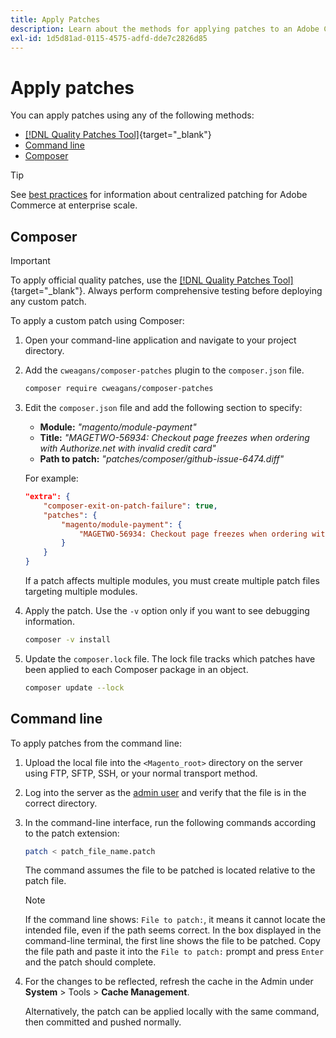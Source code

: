 ```yaml
---
title: Apply Patches
description: Learn about the methods for applying patches to an Adobe Commerce project.
exl-id: 1d5d81ad-0115-4575-adfd-dde7c2826d85
---
```

# Apply patches

You can apply patches using any of the following methods:

-  [[!DNL Quality Patches Tool]](https://experienceleague.adobe.com/tools/commerce-quality-patches/index.html){target="_blank"}
-  [Command line](../patches/apply.md#command-line)
-  [Composer](../patches/apply.md#composer)


>[!TIP]
>
>See [best practices](../../implementation-playbook/best-practices/maintenance/patching-at-scale.md) for information about centralized patching for Adobe Commerce at enterprise scale.

## Composer

>[!IMPORTANT]
>
>To apply official quality patches, use the [[!DNL Quality Patches Tool]](https://experienceleague.adobe.com/tools/commerce-quality-patches/index.html){target="_blank"}. Always perform comprehensive testing before deploying any custom patch.

To apply a custom patch using Composer:

1. Open your command-line application and navigate to your project directory.
1. Add the `cweagans/composer-patches` plugin to the `composer.json` file.

   ```bash
   composer require cweagans/composer-patches
   ```

1. Edit the `composer.json` file and add the following section to specify:
   - **Module:** *\"magento/module-payment\"*
   - **Title:** *\"MAGETWO-56934: Checkout page freezes when ordering with Authorize.net with invalid credit card\"*
   - **Path to patch:** *\"patches/composer/github-issue-6474.diff\"*

   For example:

   ```json
   "extra": {
       "composer-exit-on-patch-failure": true,
       "patches": {
           "magento/module-payment": {
               "MAGETWO-56934: Checkout page freezes when ordering with Authorize.net with invalid credit card": "patches/composer/github-issue-6474.diff"
           }
       }
   }
   ```

   If a patch affects multiple modules, you must create multiple patch files targeting multiple modules.

1. Apply the patch. Use the `-v` option only if you want to see debugging information.

   ```bash
   composer -v install
   ```

1. Update the `composer.lock` file. The lock file tracks which patches have been applied to each Composer package in an object.

   ```bash
   composer update --lock
   ```

## Command line

To apply patches from the command line:

1. Upload the local file into the `<Magento_root>` directory on the server using FTP, SFTP, SSH, or your normal transport method.
1. Log into the server as the [admin user](../../configuration/cli/config-cli.md#prerequisites) and verify that the file is in the correct directory.
1. In the command-line interface, run the following commands according to the patch extension:

   ```bash
   patch < patch_file_name.patch
   ```

   The command assumes the file to be patched is located relative to the patch file.

   >[!NOTE]
   >
   >If the command line shows: `File to patch:`, it means it cannot locate the intended file, even if the path seems correct. In the box displayed in the command-line terminal, the first line shows the file to be patched. Copy the file path and paste it into the `File to patch:` prompt and press `Enter` and the patch should complete.

1. For the changes to be reflected, refresh the cache in the Admin under **System** > Tools > **Cache Management**.

   Alternatively, the patch can be applied locally with the same command, then committed and pushed normally.
